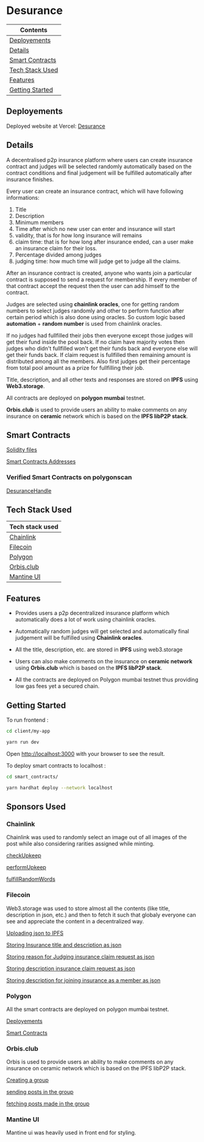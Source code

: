 # Desurance

| Contents                            |
| ----------------------------------- |
| [Deployements](#deployements)       |
| [Details](#details)                 |
| [Smart Contracts](#smart-contracts) |
| [Tech Stack Used](#tech-stack-used) |
| [Features](#features)               |
| [Getting Started](#getting-started) |

## Deployements

Deployed website at Vercel: [Desurance](https://desurance-beta.vercel.app/)

## Details

A decentralised p2p insurance platform where users can create insurance contract and judges will be selected randomly automatically based on the contract conditions and final judgement will be fulfilled automatically after insurance finishes.

Every user can create an insurance contract, which will have following informations:

1. Title
2. Description
3. Minimum members
4. Time after which no new user can enter and insurance will start
5. validity, that is for how long insurance will remains
6. claim time: that is for how long after insurance ended, can a user make an insurance claim for their loss.
7. Percentage divided among judges
8. judging time: how much time will judge get to judge all the claims.

After an insurance contract is created, anyone who wants join a particular contract is supposed to send a request for membership. If every member of that contract accept the request then the user can add himself to the contract.

Judges are selected using **chainlink oracles**, one for getting random numbers to select judges randomly and other to perform function after certain period which is also done using oracles. So custom logic based **automation** + **random number** is used from chainlink oracles.

If no judges had fullfilled their jobs then everyone except those judges will get their fund inside the pool back. If no claim have majority votes then judges who didn't fullfilled won't get their funds back and everyone else will get their funds back. If claim request is fullfilled then remaining amount is distributed among all the members. Also first judges get their percentage from total pool amount as a prize for fullfilling their job.

Title, description, and all other texts and responses are stored on **IPFS** using **Web3.storage**.

All contracts are deployed on **polygon mumbai** testnet.

**Orbis.club** is used to provide users an ability to make comments on any insurance on **ceramic** network which is based on the **IPFS libP2P stack**.

## Smart Contracts

[Solidity files](https://github.com/Ahmed-Aghadi/desurance/tree/main/smart_contracts/contracts)

[Smart Contracts Addresses](https://github.com/Ahmed-Aghadi/desurance/blob/main/client/my-app/constants/contractAddress.json)

### Verified Smart Contracts on polygonscan

[DesuranceHandle](https://mumbai.polygonscan.com/address/0x4682390c7Be9f4c833533dFd7E0E68356cd96909#code)

## Tech Stack Used

| Tech stack used           |
| ------------------------- |
| [Chainlink](#chainlink)   |
| [Filecoin](#filecoin)     |
| [Polygon](#polygon)       |
| [Orbis.club](#orbisclub)  |
| [Mantine UI](#mantine-ui) |

## Features

-   Provides users a p2p decentralized insurance platform which automatically does a lot of work using chainlink oracles.

-   Automatically random judges will get selected and automatically final judgement will be fulfilled using **Chainlink oracles**.

-   All the title, description, etc. are stored in **IPFS** using web3.storage

-   Users can also make comments on the insurance on **ceramic network** using **Orbis.club** which is based on the **IPFS libP2P stack**.

-   All the contracts are deployed on Polygon mumbai testnet thus providing low gas fees yet a secured chain.

## Getting Started

To run frontend :

```bash
cd client/my-app

yarn run dev
```

Open [http://localhost:3000](http://localhost:3000) with your browser to see the result.

To deploy smart contracts to localhost :

```bash
cd smart_contracts/

yarn hardhat deploy --network localhost
```

## Sponsors Used

### Chainlink

Chainlink was used to randomly select an image out of all images of the post while also considering rarities assigned while minting.

[checkUpkeep](https://github.com/Ahmed-Aghadi/desurance/blob/main/smart_contracts/contracts/DesuranceHandle.sol#L178)

[performUpkeep](https://github.com/Ahmed-Aghadi/desurance/blob/main/smart_contracts/contracts/DesuranceHandle.sol#L154)

[fulfillRandomWords](https://github.com/Ahmed-Aghadi/desurance/blob/main/smart_contracts/contracts/DesuranceHandle.sol#L170)

### Filecoin

Web3.storage was used to store almost all the contents (like title, description in json, etc.) and then to fetch it such that globaly everyone can see and appreciate the content in a decentralized way.

[Uploading json to IPFS](https://github.com/Ahmed-Aghadi/desurance/blob/main/client/my-app/pages/api/json-upload-ipfs.js)

[Storing Insurance title and description as json](https://github.com/Ahmed-Aghadi/desurance/blob/main/client/my-app/components/Upload.jsx#L188)

[Storing reason for Judging insurance claim request as json](https://github.com/Ahmed-Aghadi/desurance/blob/main/client/my-app/components/ClaimRequests.js#L168)

[Storing description insurance claim request as json](https://github.com/Ahmed-Aghadi/desurance/blob/main/client/my-app/components/InsurancePage.jsx#L316)

[Storing description for joining insurance as a member as json](https://github.com/Ahmed-Aghadi/desurance/blob/main/client/my-app/components/InsurancePage.jsx#L402)

### Polygon

All the smart contracts are deployed on polygon mumbai testnet.

[Deployements](https://github.com/Ahmed-Aghadi/desurance/tree/main/smart_contracts/deployments)

[Smart Contracts](https://github.com/Ahmed-Aghadi/desurance/tree/main/smart_contracts/contracts)

### Orbis.club

Orbis is used to provide users an ability to make comments on any insurance on ceramic network which is based on the IPFS libP2P stack.

[Creating a group](https://github.com/Ahmed-Aghadi/desurance/blob/main/client/my-app/components/Upload.jsx#L245)

[sending posts in the group](https://github.com/Ahmed-Aghadi/desurance/blob/main/client/my-app/components/ChatBox.js#L89)

[fetching posts made in the group](https://github.com/Ahmed-Aghadi/desurance/blob/main/client/my-app/components/ChatBox.js#L108)

### Mantine UI

Mantine ui was heavily used in front end for styling.
